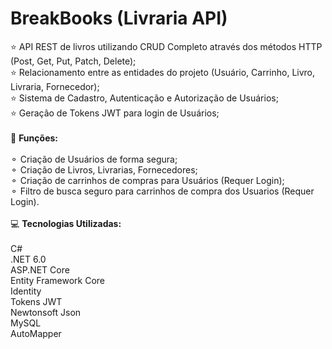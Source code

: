# BreakBooks (Livraria API)
⭐ API REST de livros utilizando CRUD Completo através dos métodos HTTP (Post, Get, Put, Patch, Delete);<br/>
⭐ Relacionamento entre as entidades do projeto (Usuário, Carrinho, Livro, Livraria, Fornecedor);<br/>
⭐ Sistema de Cadastro, Autenticação e Autorização de Usuários;<br/>
⭐ Geração de Tokens JWT para login de Usuários;
<br/>
<br/>
🧠 <strong>Funções:</strong><br/>
<br/>
⚬ Criação de Usuários de forma segura;<br/>
⚬ Criação de Livros, Livrarias, Fornecedores;<br/>
⚬ Criação de carrinhos de compras para Usuários (Requer Login);<br/>
⚬ Filtro de busca seguro para carrinhos de compra dos Usuarios (Requer Login).
<br/>
<br/>
💻 <strong>Tecnologias Utilizadas:</strong><br/>
<br/>
C#<br/>
.NET 6.0<br/>
ASP.NET Core<br/>
Entity Framework Core<br/>
Identity<br/>
Tokens JWT<br/>
Newtonsoft Json<br/>
MySQL<br/>
AutoMapper
